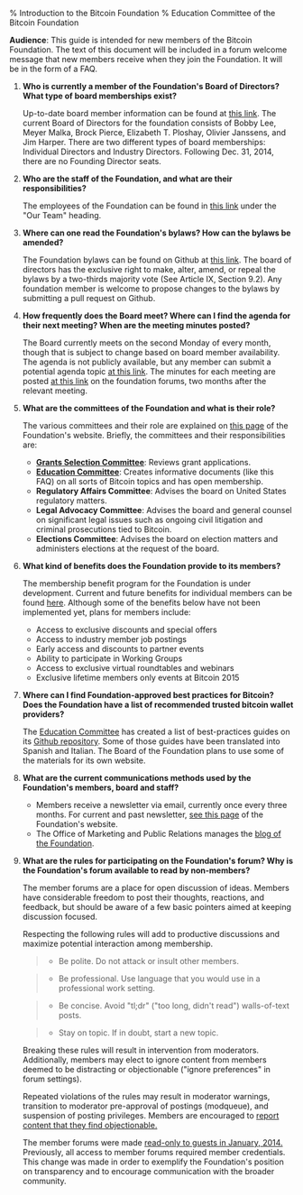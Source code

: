 % Introduction to the Bitcoin Foundation
% Education Committee of the Bitcoin Foundation

**Audience**: This guide is intended for new members of the Bitcoin Foundation. The text of this document will be included in a forum welcome message that new members receive when they join the Foundation. It will be in the form of a FAQ.

1. **Who is currently a member of the Foundation's Board of Directors? What type of board memberships exist?** 

    Up-to-date board member information can be found at [this link](https://bitcoinfoundation.org/transparency/#elections). The current Board of Directors for the foundation consists of Bobby Lee, Meyer Malka, Brock Pierce, Elizabeth T. Ploshay, Olivier Janssens, and Jim Harper. There are two different types of board memberships: Individual Directors and Industry Directors.  Following Dec. 31, 2014, there are no Founding Director seats.

2. **Who are the staff of the Foundation, and what are their responsibilities?**

    The employees of the Foundation can be found in [this link](https://bitcoinfoundation.org/about/overview/) under the "Our Team" heading.

3. **Where can one read the Foundation's bylaws? How can the bylaws be amended?**

    The Foundation bylaws can be found on Github at [this link](https://github.com/pmlaw/The-Bitcoin-Foundation-Legal-Repo/tree/master/Bylaws). The board of directors has the exclusive right to make, alter, amend, or repeal the bylaws by a two-thirds majority vote (See Article IX, Section 9.2). Any foundation member is welcome to propose changes to the bylaws by submitting a pull request on Github.

4. **How frequently does the Board meet? Where can I find the agenda for their next meeting? When are the meeting minutes posted?**

    The Board currently meets on the second Monday of every month, though that is subject to change based on board member availability. The agenda is not publicly available, but any member can submit a potential agenda topic [at this link](https://bitcoinfoundation.org/forum/index.php?/topic/49-bf-board-meeting-agenda-requests/). The minutes for each meeting are posted [at this link](https://bitcoinfoundation.org/forum/index.php?/topic/1017-bitcoin-foundation-board-meeting-minutes/) on the foundation forums, two months after the relevant meeting.

5. **What are the committees of the Foundation and what is their role?**

    The various committees and their role are explained on [this page](https://bitcoinfoundation.org/about/committees/) of the Foundation's website. Briefly, the committees and their responsibilities are:
    - **[Grants Selection Committee](https://bitcoinfoundation.org/about/grant-program/)**: Reviews grant applications.
    - **[Education Committee](https://btcfoundationedcom.github.io/)**:  Creates informative documents (like this FAQ) on all sorts of Bitcoin topics and has open membership.
    - **Regulatory Affairs Committee**: Advises the board on United States regulatory matters.
    - **Legal Advocacy Committee**: Advises the board and general counsel on significant legal issues such as ongoing civil litigation and criminal prosecutions tied to Bitcoin.
    - **Elections Committee**: Advises the board on election matters and administers elections at the request of the board.

6. **What kind of benefits does the Foundation provide to its members?**

    The membership benefit program for the Foundation is under development. Current and future benefits for individual members can be found [here](https://bitcoinfoundation.org/join/#individual-membership). Although some of the benefits below have not been implemented yet, plans for members include:

	- Access to exclusive discounts and special offers
	- Access to industry member job postings
	- Early access and discounts to partner events
	- Ability to participate in Working Groups
	- Access to exclusive virtual roundtables and webinars
	- Exclusive lifetime members only events at Bitcoin 2015

7. **Where can I find Foundation-approved best practices for Bitcoin? Does the Foundation have a list of recommended trusted bitcoin wallet providers?**

    The [Education Committee](https://btcfoundationedcom.github.io/) has created a list of best-practices guides on its [Github repository](https://github.com/btcfoundationedcom/btcfoundationedcom.github.io/blob/master/guides/README.md). Some of those guides have been translated into Spanish and Italian. The Board of the Foundation plans to use some of the materials for its own website.

8. **What are the current communications methods used by the Foundation's members, board and staff?**

    - Members receive a newsletter via email, currently once every three months. For current and past newsletter, [see this page](https://bitcoinfoundation.org/press/past-newsletters/) of the Foundation's website.
    - The Office of Marketing and Public Relations manages the [blog of the Foundation](https://bitcoinfoundation.org/blog/).


9. **What are the rules for participating on the Foundation's forum? Why is the Foundation's forum available to read by non-members?**

    The member forums are a place for open discussion of ideas. Members have considerable freedom to post their thoughts, reactions, and feedback, but should be aware of a few basic pointers aimed at keeping discussion focused.
    	
    Respecting the following rules will add to productive discussions and maximize potential interaction among membership.
    
    >	- Be polite. Do not attack or insult other members.
    >
    
    >	- Be professional. Use language that you would use in a professional work setting.
    >
    
    >	- Be concise. Avoid "tl;dr" ("too long, didn't read") walls-of-text posts.
    >
    
    >	- Stay on topic. If in doubt, start a new topic.

    Breaking these rules will result in intervention from moderators. Additionally, members may elect to ignore content from members deemed to be distracting or objectionable ("ignore preferences" in forum settings).
    
    Repeated violations of the rules may result in moderator warnings, transition to moderator pre-approval of postings (modqueue), and suspension of posting privileges. Members are encouraged to [report content that they find objectionable.](https://bitcoinfoundation.org/forum/index.php?/topic/943-message-from-the-mod-keeping-discussions-on-topic-reporting-content-to-the-mods/#entry10842)
    
    The member forums were made [read-only to guests in January, 2014.](https://bitcoinfoundation.org/forum/index.php?/topic/646-notice-of-change-in-forum-viewing-settings/#entry7414) Previously, all access to member forums required member credentials. This change was made in order to exemplify the Foundation's position on transparency and to encourage communication with the broader community.
